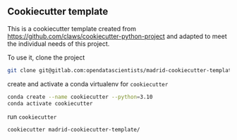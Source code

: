 Cookiecutter template
---------------------

This is a cookiecutter template created from https://github.com/claws/cookiecutter-python-project and adapted to meet the individual needs of this project. 

To use it, clone the project 

```bash
git clone git@gitlab.com:opendatascientists/madrid-cookiecutter-template.git
```

create and activate a conda virtualenv for ``cookiecutter``


```bash
conda create --name cookiecutter --python=3.10
conda activate cookiecutter
```

run ``cookiecutter`` 

```bash
cookiecutter madrid-cookiecutter-template/
```